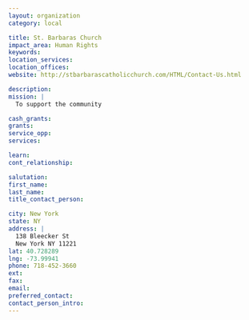 ```yaml
---
layout: organization
category: local

title: St. Barbaras Church
impact_area: Human Rights
keywords: 
location_services: 
location_offices: 
website: http://stbarbarascatholicchurch.com/HTML/Contact-Us.html

description: 
mission: |
  To support the community

cash_grants: 
grants: 
service_opp: 
services: 

learn: 
cont_relationship: 

salutation: 
first_name: 
last_name: 
title_contact_person: 

city: New York
state: NY
address: |
  138 Bleecker St  
  New York NY 11221
lat: 40.728289
lng: -73.99941
phone: 718-452-3660
ext: 
fax: 
email: 
preferred_contact: 
contact_person_intro: 
---
```

